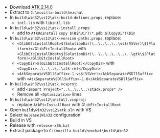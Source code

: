  * Download [ATK 2.14.0](http://ftp.gnome.org/pub/gnome/sources/atk/2.14/atk-2.14.0.tar.xz)
 * Extract to `C:\mozilla-build\hexchat`
 * In `build\win32\vs12\atk-build-defines.props`, replace:
	* `intl.lib` with `libintl.lib`
 * In `build\win32\vs12\atk-install.props`:
	*  add to `AtkDoInstall` `copy $(BinDir)\*.pdb $(CopyDir)\bin`
 * In `build\win32\vs12\atk-version-paths.props`, replace:
	* `<GlibEtcInstallRoot>$(SolutionDir)\..\..\..\..\vs$(VSVer)\$(Platform)</GlibEtcInstallRoot>` with
`<GlibEtcInstallRoot>$(SolutionDir)\..\..\..\..\..\..\gtk\$(Platform)</GlibEtcInstallRoot>`
	* `<CopyDir>$(GLibEtcInstallRoot)</CopyDir>` with
`<CopyDir>..\..\..\..\atk-rel</CopyDir>`
	* `<AtkSeparateVSDllSuffix>-1-vs$(VSVer)</AtkSeparateVSDllSuffix>` with
`<AtkSeparateVSDllSuffix>-1.0</AtkSeparateVSDllSuffix>`
 * In `build\win32\vs12\atk.vcxproj`:
	*  add `<Import Project="..\..\..\..\stack.props" />`
	* Remove all `<Optimization>` lines
 * In `build\win32\vs12\install.vcxproj`:
	* replace `AtkEtcInstallRoot` with `GlibEtcInstallRoot`
 * Open `build\win32\vs12\atk.sln` with VS
 * Select `Release|Win32` configuration
 * Build in VS
 * Release with `release-x86.bat`
 * Extract package to `C:\mozilla-build\hexchat\build\Win32`
